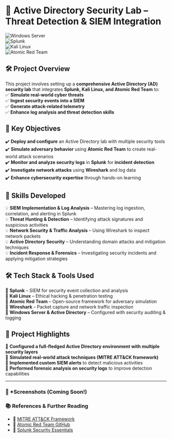 # 🚀 **Active Directory Security Lab – Threat Detection & SIEM Integration**  

![Windows Server](https://img.shields.io/badge/Windows%20Server-Active%20Directory-blue?style=for-the-badge&logo=microsoft)  
![Splunk](https://img.shields.io/badge/Splunk-SIEM%20%26%20Log%20Analysis-black?style=for-the-badge&logo=splunk)  
![Kali Linux](https://img.shields.io/badge/Kali%20Linux-Penetration%20Testing-blue?style=for-the-badge&logo=kalilinux)  
![Atomic Red Team](https://img.shields.io/badge/Atomic%20Red%20Team-Adversary%20Emulation-red?style=for-the-badge)  

## 🛠 **Project Overview**  
This project involves setting up a **comprehensive Active Directory (AD) security lab** that integrates **Splunk, Kali Linux, and Atomic Red Team** to:  
✅ **Simulate real-world cyber threats**  
✅ **Ingest security events into a SIEM**  
✅ **Generate attack-related telemetry**  
✅ **Enhance log analysis and threat detection skills**  

## 🎯 **Key Objectives**  
✔️ **Deploy and configure** an Active Directory lab with multiple security tools  
✔️ **Simulate adversary behavior** using **Atomic Red Team** to create real-world attack scenarios  
✔️ **Monitor and analyze security logs** in **Splunk** for **incident detection**  
✔️ **Investigate network attacks** using **Wireshark** and log data  
✔️ **Enhance cybersecurity expertise** through hands-on learning  

## 🧠 **Skills Developed**  
💡 **SIEM Implementation & Log Analysis** – Mastering log ingestion, correlation, and alerting in Splunk  
💡 **Threat Hunting & Detection** – Identifying attack signatures and suspicious activities  
💡 **Network Security & Traffic Analysis** – Using Wireshark to inspect network packets  
💡 **Active Directory Security** – Understanding domain attacks and mitigation techniques  
💡 **Incident Response & Forensics** – Investigating security incidents and applying mitigation strategies  

## 🛠 **Tech Stack & Tools Used**  
🔹 **Splunk** – SIEM for security event collection and analysis  
🔹 **Kali Linux** – Ethical hacking & penetration testing  
🔹 **Atomic Red Team** – Open-source framework for adversary simulation  
🔹 **Wireshark** – Packet capture and network traffic inspection  
🔹 **Windows Server & Active Directory** – Configured with security auditing & logging  

## 🚀 **Project Highlights**  
📌 **Configured a full-fledged Active Directory environment with multiple security layers**  
📌 **Simulated real-world attack techniques (MITRE ATT&CK framework)**  
📌 **Implemented custom SIEM alerts** to detect malicious activities  
📌 **Performed forensic analysis on security logs** to improve detection capabilities  

---

### 📸 *Screenshots (Coming Soon!)

### 📚 **References & Further Reading**  
- 🔗 [MITRE ATT&CK Framework](https://attack.mitre.org/)  
- 🔗 [Atomic Red Team GitHub](https://github.com/redcanaryco/atomic-red-team)  
- 🔗 [Splunk Security Essentials](https://www.splunk.com/en_us/solutions/security.html)  
